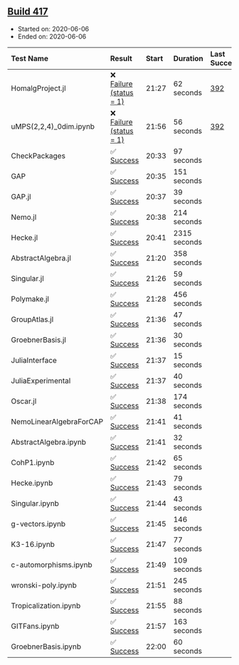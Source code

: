 ## [Build 417](https://oscarci.mathematik.uni-kl.de/job/oscar-julia-1.4/417/)

* Started on: 2020-06-06
* Ended on: 2020-06-06

| Test Name    | Result | Start | Duration | Last Success | First Failure |
|:-------------|:-------|:------|:---------|:-------------|:--------------|
| HomalgProject.jl | ❌ [Failure (status = 1)](https://oscarci.mathematik.uni-kl.de/job/oscar-julia-1.4/417/artifact/logs/build-417/HomalgProject.jl.log) | 21:27 | 62 seconds | [392](https://oscarci.mathematik.uni-kl.de/job/oscar-julia-1.4/392/) | [393](https://oscarci.mathematik.uni-kl.de/job/oscar-julia-1.4/393/) |
| uMPS(2,2,4)_0dim.ipynb | ❌ [Failure (status = 1)](https://oscarci.mathematik.uni-kl.de/job/oscar-julia-1.4/417/artifact/logs/build-417/uMPS-2-2-4-_0dim.ipynb.log) | 21:56 | 56 seconds | [392](https://oscarci.mathematik.uni-kl.de/job/oscar-julia-1.4/392/) | [393](https://oscarci.mathematik.uni-kl.de/job/oscar-julia-1.4/393/) |
| CheckPackages | ✅ [Success](https://oscarci.mathematik.uni-kl.de/job/oscar-julia-1.4/417/artifact/logs/build-417/CheckPackages.log) | 20:33 | 97 seconds |  |  |
| GAP | ✅ [Success](https://oscarci.mathematik.uni-kl.de/job/oscar-julia-1.4/417/artifact/logs/build-417/GAP.log) | 20:35 | 151 seconds |  |  |
| GAP.jl | ✅ [Success](https://oscarci.mathematik.uni-kl.de/job/oscar-julia-1.4/417/artifact/logs/build-417/GAP.jl.log) | 20:37 | 39 seconds |  |  |
| Nemo.jl | ✅ [Success](https://oscarci.mathematik.uni-kl.de/job/oscar-julia-1.4/417/artifact/logs/build-417/Nemo.jl.log) | 20:38 | 214 seconds |  |  |
| Hecke.jl | ✅ [Success](https://oscarci.mathematik.uni-kl.de/job/oscar-julia-1.4/417/artifact/logs/build-417/Hecke.jl.log) | 20:41 | 2315 seconds |  |  |
| AbstractAlgebra.jl | ✅ [Success](https://oscarci.mathematik.uni-kl.de/job/oscar-julia-1.4/417/artifact/logs/build-417/AbstractAlgebra.jl.log) | 21:20 | 358 seconds |  |  |
| Singular.jl | ✅ [Success](https://oscarci.mathematik.uni-kl.de/job/oscar-julia-1.4/417/artifact/logs/build-417/Singular.jl.log) | 21:26 | 59 seconds |  |  |
| Polymake.jl | ✅ [Success](https://oscarci.mathematik.uni-kl.de/job/oscar-julia-1.4/417/artifact/logs/build-417/Polymake.jl.log) | 21:28 | 456 seconds |  |  |
| GroupAtlas.jl | ✅ [Success](https://oscarci.mathematik.uni-kl.de/job/oscar-julia-1.4/417/artifact/logs/build-417/GroupAtlas.jl.log) | 21:36 | 47 seconds |  |  |
| GroebnerBasis.jl | ✅ [Success](https://oscarci.mathematik.uni-kl.de/job/oscar-julia-1.4/417/artifact/logs/build-417/GroebnerBasis.jl.log) | 21:36 | 30 seconds |  |  |
| JuliaInterface | ✅ [Success](https://oscarci.mathematik.uni-kl.de/job/oscar-julia-1.4/417/artifact/logs/build-417/JuliaInterface.log) | 21:37 | 15 seconds |  |  |
| JuliaExperimental | ✅ [Success](https://oscarci.mathematik.uni-kl.de/job/oscar-julia-1.4/417/artifact/logs/build-417/JuliaExperimental.log) | 21:37 | 40 seconds |  |  |
| Oscar.jl | ✅ [Success](https://oscarci.mathematik.uni-kl.de/job/oscar-julia-1.4/417/artifact/logs/build-417/Oscar.jl.log) | 21:38 | 174 seconds |  |  |
| NemoLinearAlgebraForCAP | ✅ [Success](https://oscarci.mathematik.uni-kl.de/job/oscar-julia-1.4/417/artifact/logs/build-417/NemoLinearAlgebraForCAP.log) | 21:41 | 41 seconds |  |  |
| AbstractAlgebra.ipynb | ✅ [Success](https://oscarci.mathematik.uni-kl.de/job/oscar-julia-1.4/417/artifact/logs/build-417/AbstractAlgebra.ipynb.log) | 21:41 | 32 seconds |  |  |
| CohP1.ipynb | ✅ [Success](https://oscarci.mathematik.uni-kl.de/job/oscar-julia-1.4/417/artifact/logs/build-417/CohP1.ipynb.log) | 21:42 | 65 seconds |  |  |
| Hecke.ipynb | ✅ [Success](https://oscarci.mathematik.uni-kl.de/job/oscar-julia-1.4/417/artifact/logs/build-417/Hecke.ipynb.log) | 21:43 | 79 seconds |  |  |
| Singular.ipynb | ✅ [Success](https://oscarci.mathematik.uni-kl.de/job/oscar-julia-1.4/417/artifact/logs/build-417/Singular.ipynb.log) | 21:44 | 43 seconds |  |  |
| g-vectors.ipynb | ✅ [Success](https://oscarci.mathematik.uni-kl.de/job/oscar-julia-1.4/417/artifact/logs/build-417/g-vectors.ipynb.log) | 21:45 | 146 seconds |  |  |
| K3-16.ipynb | ✅ [Success](https://oscarci.mathematik.uni-kl.de/job/oscar-julia-1.4/417/artifact/logs/build-417/K3-16.ipynb.log) | 21:47 | 77 seconds |  |  |
| c-automorphisms.ipynb | ✅ [Success](https://oscarci.mathematik.uni-kl.de/job/oscar-julia-1.4/417/artifact/logs/build-417/c-automorphisms.ipynb.log) | 21:49 | 109 seconds |  |  |
| wronski-poly.ipynb | ✅ [Success](https://oscarci.mathematik.uni-kl.de/job/oscar-julia-1.4/417/artifact/logs/build-417/wronski-poly.ipynb.log) | 21:51 | 245 seconds |  |  |
| Tropicalization.ipynb | ✅ [Success](https://oscarci.mathematik.uni-kl.de/job/oscar-julia-1.4/417/artifact/logs/build-417/Tropicalization.ipynb.log) | 21:55 | 88 seconds |  |  |
| GITFans.ipynb | ✅ [Success](https://oscarci.mathematik.uni-kl.de/job/oscar-julia-1.4/417/artifact/logs/build-417/GITFans.ipynb.log) | 21:57 | 163 seconds |  |  |
| GroebnerBasis.ipynb | ✅ [Success](https://oscarci.mathematik.uni-kl.de/job/oscar-julia-1.4/417/artifact/logs/build-417/GroebnerBasis.ipynb.log) | 22:00 | 60 seconds |  |  |

